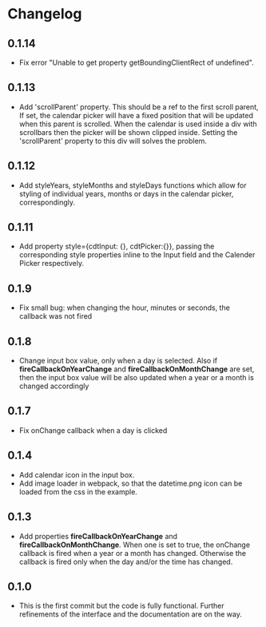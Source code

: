 Changelog
=========
## 0.1.14
- Fix error "Unable to get property getBoundingClientRect of undefined".

## 0.1.13
- Add 'scrollParent' property. This should be a ref to the first scroll parent, If set, the calendar picker will have a fixed position that will be updated when this parent is scrolled. When the calendar is used inside a div with scrollbars then the picker will be shown clipped inside. Setting the 'scrollParent' property to this div will solves the problem.

## 0.1.12
- Add styleYears, styleMonths and styleDays functions which allow for styling of individual years, months or days in the calendar picker, correspondingly.

## 0.1.11
- Add property style={cdtInput: {}, cdtPicker:{}}, passing the corresponding style properties inline to the Input field and the Calender Picker respectively.

## 0.1.9
- Fix small bug: when changing the hour, minutes or seconds, the callback was not fired

## 0.1.8
- Change input box value, only when a day is selected. Also if **fireCallbackOnYearChange** and **fireCallbackOnMonthChange** are set, then the input box value will be also updated when a year or a month is changed accordingly

## 0.1.7
- Fix onChange callback when a day is clicked

## 0.1.4
- Add calendar icon in the input box.
- Add image loader in webpack, so that the datetime.png icon can be loaded from the css in the example.

## 0.1.3
- Add properties **fireCallbackOnYearChange** and **fireCallbackOnMonthChange**. When one is set to true, the onChange callback is fired when a year or a month has changed. Otherwise the callback is fired only when the day and/or the time has changed.

## 0.1.0
- This is the first commit but the code is fully functional. Further refinements of the interface and the documentation are on the way.

